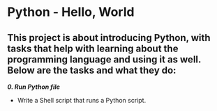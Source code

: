 # Python - Hello, World
## This project is about introducing Python, with tasks that help with learning about the programming language and using it as well. Below are the tasks and what they do:
***0. Run Python file***
- Write a Shell script that runs a Python script.
